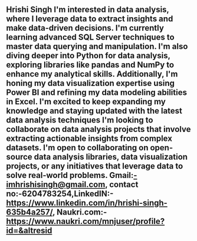 Hrishi Singh
I'm interested in data analysis, where I leverage data to extract insights and make data-driven decisions.
I'm currently learning advanced SQL Server techniques to master data querying and manipulation. I'm also diving deeper into Python for data analysis, exploring libraries like pandas and NumPy to enhance my analytical skills. Additionally, I'm honing my data visualization expertise using Power BI and refining my data modeling abilities in Excel. I'm excited to keep expanding my knowledge and staying updated with the latest data analysis techniques
I'm looking to collaborate on data analysis projects that involve extracting actionable insights from complex datasets. I'm open to collaborating on open-source data analysis libraries, data visualization projects, or any initiatives that leverage data to solve real-world problems.
Gmail:-imhrishisingh@gmail.com, contact no:-6204783254,LinkedIN:-https://www.linkedin.com/in/hrishi-singh-635b4a257/, Naukri.com:-https://www.naukri.com/mnjuser/profile?id=&altresid
- 

<!---
hrishi123456/hrishi123456 is a ✨ special ✨ repository because its `README.md` (this file) appears on your GitHub profile.
You can click the Preview link to take a look at your changes.
--->
